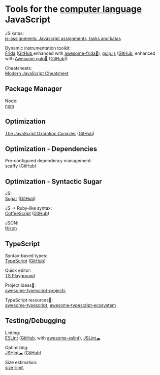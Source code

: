 
# Tools for the [computer language](https://trendless.tech/langs) JavaScript

JS katas:  
[js-assignments: Javascript assignments, tasks and katas](https://github.com/it-shark-pro/js-assignments)

Dynamic instrumentation toolkit:  
[Frida](https://frida.re/) ([GitHub](https://github.com/frida/frida),enhanced with [awesome-frida💩](https://github.com/dweinstein/awesome-frida)),
[gulp.js](https://gulpjs.com/) ([GitHub](https://github.com/gulpjs/gulp), enhanced with [Awesome gulp💩](https://alferov.github.io/awesome-gulp/) ([GitHub](https://github.com/alferov/awesome-gulp)))

Cheatsheets:  
[Modern JavaScript Cheatsheet](https://mbeaudru.github.io/modern-js-cheatsheet/)

## Package Manager

Node:  
[npm](https://www.npmjs.com/)

## Optimization

[The JavaScript Oxidation Compiler](https://oxc.rs/) ([GitHub](https://github.com/oxc-project/oxc))

## Optimization - Dependencies

Pre-configured dependency management:  
[scaffy](https://www.npmjs.com/package/@olaolum/scaffy) ([GitHub](https://github.com/OlaoluwaM/scaffy))

## Optimization - Syntactic Sugar

JS:  
[Sugar](https://sugarjs.com/) ([GitHub](https://github.com/andrewplummer/Sugar))

JS -> Ruby-like syntax:  
[CoffeeScript](https://coffeescript.org/) ([GitHub](https://github.com/jashkenas/coffeescript/))

JSON:  
[Hjson](https://github.com/hjson/hjson-js)

## TypeScript

Syntax-based types:  
[TypeScript](https://www.typescriptlang.org/) ([GitHub](https://github.com/microsoft/TypeScript/))

Quick editor:  
[TS Playground](https://www.typescriptlang.org/play)

Project ideas💩:  
[awesome-typescript-projects](https://github.com/brookshi/awesome-typescript-projects)

TypeScript resources💩:  
[awesome-typescript](https://github.com/dzharii/awesome-typescript),
[awesome-typescript-ecosystem](https://github.com/itsdouges/awesome-typescript-ecosystem)

## Testing/Debugging

Linting:  
[ESLint](https://eslint.org/) ([GitHub](https://github.com/eslint/eslint), with [awesome-eslint](https://github.com/dustinspecker/awesome-eslint)),
[JSLint☁](https://jslint.com/)

Optimizing:  
[JSHint☁](https://jshint.com/) ([GitHub](https://github.com/jshint/jshint))

Size estimation:  
[size-limit](https://github.com/ai/size-limit)
